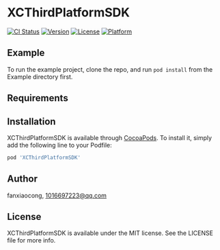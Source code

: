 # XCThirdPlatformSDK

[![CI Status](https://img.shields.io/travis/fanxiaocong/XCThirdPlatformSDK.svg?style=flat)](https://travis-ci.org/fanxiaocong/XCThirdPlatformSDK)
[![Version](https://img.shields.io/cocoapods/v/XCThirdPlatformSDK.svg?style=flat)](https://cocoapods.org/pods/XCThirdPlatformSDK)
[![License](https://img.shields.io/cocoapods/l/XCThirdPlatformSDK.svg?style=flat)](https://cocoapods.org/pods/XCThirdPlatformSDK)
[![Platform](https://img.shields.io/cocoapods/p/XCThirdPlatformSDK.svg?style=flat)](https://cocoapods.org/pods/XCThirdPlatformSDK)

## Example

To run the example project, clone the repo, and run `pod install` from the Example directory first.

## Requirements

## Installation

XCThirdPlatformSDK is available through [CocoaPods](https://cocoapods.org). To install
it, simply add the following line to your Podfile:

```ruby
pod 'XCThirdPlatformSDK'
```

## Author

fanxiaocong, 1016697223@qq.com

## License

XCThirdPlatformSDK is available under the MIT license. See the LICENSE file for more info.
